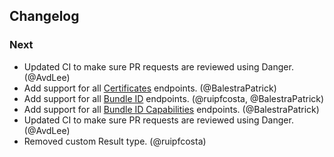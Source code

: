 ## Changelog

### Next
- Updated CI to make sure PR requests are reviewed using Danger. (@AvdLee)
- Add support for all [Certificates](https://developer.apple.com/documentation/appstoreconnectapi/certificates) endpoints. (@BalestraPatrick)
- Add support for all [Bundle ID](https://developer.apple.com/documentation/appstoreconnectapi/bundle_ids) endpoints. (@ruipfcosta, @BalestraPatrick)
- Add support for all [Bundle ID Capabilities](https://developer.apple.com/documentation/appstoreconnectapi/bundle_id_capabilities) endpoints. (@BalestraPatrick)
- Updated CI to make sure PR requests are reviewed using Danger. (@AvdLee)
- Removed custom Result type. (@ruipfcosta)
